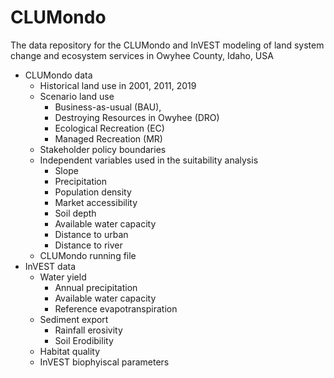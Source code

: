 # CLUMondo
The data repository for the CLUMondo and InVEST modeling of land system change and ecosystem services in Owyhee County, Idaho, USA
- CLUMondo data
  - Historical land use in 2001, 2011, 2019
  - Scenario land use
    - Business-as-usual (BAU),
    - Destroying Resources in Owyhee (DRO)
    - Ecological Recreation (EC)
    - Managed Recreation (MR)
  - Stakeholder policy boundaries
  - Independent variables used in the suitability analysis
    - Slope
    - Precipitation
    - Population density
    - Market accessibility
    - Soil depth
    - Available water capacity
    - Distance to urban
    - Distance to river
  - CLUMondo running file
- InVEST data
  - Water yield
    - Annual precipitation
    - Available water capacity
    - Reference evapotranspiration
  - Sediment export
    - Rainfall erosivity
    - Soil Erodibility
  - Habitat quality
  - InVEST biophyiscal parameters
